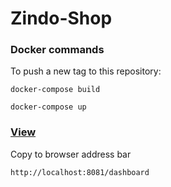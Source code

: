 # Zindo-Shop

### Docker commands
To push a new tag to this repository:

`docker-compose build`

`docker-compose up`

### [View](http://localhost:8081/dashboard)
Copy to browser address bar

`http://localhost:8081/dashboard`



